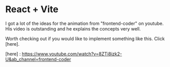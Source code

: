 # React + Vite

I got a lot of the ideas for the animation from "frontend-coder" on youtube.  His video is outstanding and he explains the concepts very well.

Worth checking out if you would like to implement something like this.  Click [here].


[here] : <https://www.youtube.com/watch?v=8ZTi8izk2-U&ab_channel=frontend-coder>

